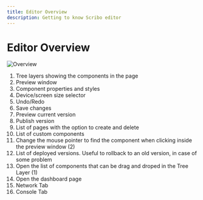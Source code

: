 ```yaml
---
title: Editor Overview
description: Getting to know Scribo editor
---
```

# Editor Overview

![Overview](assets/overview.png)

1. Tree layers showing the components in the page
2. Preview window
3. Component properties and styles
4. Device/screen size selector
5. Undo/Redo
6. Save changes
7. Preview current version
8. Publish version
9. List of pages with the option to create and delete
10. List of custom components
11. Change the mouse pointer to find the component when clicking inside the preview window (2)
12. List of deployed versions. Useful to rollback to an old version, in case of some problem
13. Open the list of components that can be drag and droped in the Tree Layer (1)
14. Open the dashboard page
15. Network Tab
16. Console Tab
